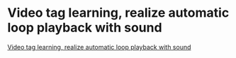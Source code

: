 # Video tag learning, realize automatic loop playback with sound
[Video tag learning, realize automatic loop playback with sound](https://aiwithcloud.com/2022/09/15/video_tag_learning_realize_automatic_loop_playback_with_sound/)